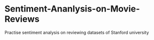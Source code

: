# Sentiment-Ananlysis-on-Movie-Reviews
Practise sentiment analysis on reviewing datasets of Stanford university

